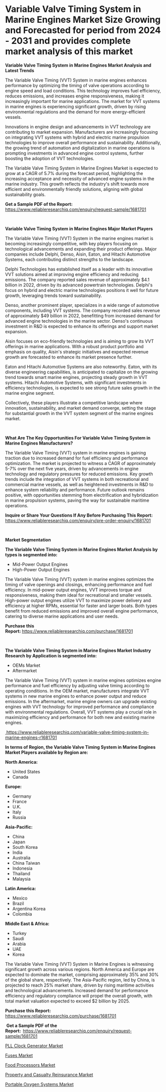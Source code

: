 <p><h1>Variable Valve Timing System in Marine Engines Market Size Growing and Forecasted for period from 2024 - 2031 and provides complete market analysis of this market</h1></p><p><strong>Variable Valve Timing System in Marine Engines Market Analysis and Latest Trends</strong></p>
<p><p>The Variable Valve Timing (VVT) System in marine engines enhances performance by optimizing the timing of valve operations according to engine speed and load conditions. This technology improves fuel efficiency, reduces emissions, and increases engine responsiveness, making it increasingly important for marine applications. The market for VVT systems in marine engines is experiencing significant growth, driven by rising environmental regulations and the demand for more energy-efficient vessels.</p><p>Innovations in engine design and advancements in VVT technology are contributing to market expansion. Manufacturers are increasingly focusing on integrating VVT systems with hybrid and electric marine propulsion technologies to improve overall performance and sustainability. Additionally, the growing trend of automation and digitalization in marine operations is prompting investments in advanced engine control systems, further boosting the adoption of VVT technologies.</p><p>The Variable Valve Timing System in Marine Engines Market is expected to grow at a CAGR of 5.7% during the forecast period, highlighting the increasing acceptance and necessity of advanced engine systems in the marine industry. This growth reflects the industry's shift towards more efficient and environmentally friendly solutions, aligning with global sustainability goals.</p></p>
<p><strong>Get a Sample PDF of the Report:&nbsp;</strong> <a href="https://www.reliableresearchiq.com/enquiry/request-sample/1681701?utm_campaign=99&utm_medium=2&utm_source=Github&utm_content=ia&utm_term=01102024&utm_id=variable-valve-timing-system-in-marine-engines">https://www.reliableresearchiq.com/enquiry/request-sample/1681701</a></p>
<p>&nbsp;</p>
<p><strong>Variable Valve Timing System in Marine Engines Major Market Players</strong></p>
<p><p>The Variable Valve Timing (VVT) System in the marine engines market is becoming increasingly competitive, with key players focusing on technological advancements and expanding their product offerings. Major companies include Delphi, Denso, Aisin, Eaton, and Hitachi Automotive Systems, each contributing distinct strengths to the landscape.</p><p>Delphi Technologies has established itself as a leader with its innovative VVT solutions aimed at improving engine efficiency and reducing emissions. The company reported sales revenue of approximately $4.1 billion in 2022, driven by its advanced powertrain technologies. Delphi's focus on hybrid and electric marine technologies positions it well for future growth, leveraging trends toward sustainability.</p><p>Denso, another prominent player, specializes in a wide range of automotive components, including VVT systems. The company recorded sales revenue of approximately $49 billion in 2022, benefitting from increased demand for advanced engine technologies in the marine sector. Denso's continuous investment in R&D is expected to enhance its offerings and support market expansion.</p><p>Aisin focuses on eco-friendly technologies and is aiming to grow its VVT offerings in marine applications. With a robust product portfolio and emphasis on quality, Aisin's strategic initiatives and expected revenue growth are forecasted to enhance its market presence further.</p><p>Eaton and Hitachi Automotive Systems are also noteworthy. Eaton, with its diverse engineering capabilities, is anticipated to capitalize on the growing trend towards smart marine engines, projecting steady growth in VVT systems. Hitachi Automotive Systems, with significant investments in efficiency technologies, is expected to see strong future sales growth in the marine engine segment.</p><p>Collectively, these players illustrate a competitive landscape where innovation, sustainability, and market demand converge, setting the stage for substantial growth in the VVT system segment of the marine engines market.</p></p>
<p>&nbsp;</p>
<p><strong>What Are The Key Opportunities For Variable Valve Timing System in Marine Engines Manufacturers?</strong></p>
<p><p>The Variable Valve Timing (VVT) system in marine engines is gaining traction due to increased demand for fuel efficiency and performance optimization. The market is projected to witness a CAGR of approximately 5-7% over the next five years, driven by advancements in engine technology and regulatory pressures for reduced emissions. Key growth trends include the integration of VVT systems in both recreational and commercial marine vessels, as well as heightened investments in R&D to enhance system reliability and performance. Future outlook remains positive, with opportunities stemming from electrification and hybridization in marine propulsion systems, paving the way for sustainable maritime operations.</p></p>
<p><strong>Inquire or Share Your Questions If Any Before Purchasing This Report:</strong> <a href="https://www.reliableresearchiq.com/enquiry/pre-order-enquiry/1681701?utm_campaign=99&utm_medium=2&utm_source=Github&utm_content=ia&utm_term=01102024&utm_id=variable-valve-timing-system-in-marine-engines">https://www.reliableresearchiq.com/enquiry/pre-order-enquiry/1681701</a></p>
<p>&nbsp;</p>
<p><strong>Market Segmentation</strong></p>
<p><strong>The Variable Valve Timing System in Marine Engines Market Analysis by types is segmented into:</strong></p>
<p><ul><li>Mid-Power Output Engines</li><li>High-Power Output Engines</li></ul></p>
<p><p>The Variable Valve Timing (VVT) system in marine engines optimizes the timing of valve openings and closings, enhancing performance and fuel efficiency. In mid-power output engines, VVT improves torque and responsiveness, making them ideal for recreational and smaller vessels. High-power output engines utilize VVT to maximize power delivery and efficiency at higher RPMs, essential for faster and larger boats. Both types benefit from reduced emissions and improved overall engine performance, catering to diverse marine applications and user needs.</p></p>
<p><strong>Purchase this Report:&nbsp;</strong><a href="https://www.reliableresearchiq.com/purchase/1681701?utm_campaign=99&utm_medium=2&utm_source=Github&utm_content=ia&utm_term=01102024&utm_id=variable-valve-timing-system-in-marine-engines">https://www.reliableresearchiq.com/purchase/1681701</a></p>
<p>&nbsp;</p>
<p><strong>The Variable Valve Timing System in Marine Engines Market Industry Research by Application is segmented into:</strong></p>
<p><ul><li>OEMs Market</li><li>Aftermarket</li></ul></p>
<p><p>The Variable Valve Timing (VVT) system in marine engines optimizes engine performance and fuel efficiency by adjusting valve timing according to operating conditions. In the OEM market, manufacturers integrate VVT systems in new marine engines to enhance power output and reduce emissions. In the aftermarket, marine engine owners can upgrade existing engines with VVT technology for improved performance and compliance with environmental regulations. Overall, VVT systems play a crucial role in maximizing efficiency and performance for both new and existing marine engines.</p></p>
<p><a href="https://www.reliableresearchiq.com/variable-valve-timing-system-in-marine-engines-r1681701?utm_campaign=99&utm_medium=2&utm_source=Github&utm_content=ia&utm_term=01102024&utm_id=variable-valve-timing-system-in-marine-engines">&nbsp;https://www.reliableresearchiq.com/variable-valve-timing-system-in-marine-engines-r1681701</a></p>
<p><strong>In terms of Region, the Variable Valve Timing System in Marine Engines Market Players available by Region are:</strong></p>
<p>
    <p> <strong> North America: </strong>
        <ul>
            <li>United States</li>
            <li>Canada</li>
        </ul>
        </p> 
    <p> <strong> Europe: </strong>
        <ul>
            <li>Germany</li>
            <li>France</li>
            <li>U.K.</li>
            <li>Italy</li>
            <li>Russia</li>
        </ul>
        </p> 
    <p> <strong> Asia-Pacific: </strong>
        <ul>
            <li>China</li>
            <li>Japan</li>
            <li>South Korea</li>
            <li>India</li>
            <li>Australia</li>
            <li>China Taiwan</li>
            <li>Indonesia</li>
            <li>Thailand</li>
            <li>Malaysia</li>
        </ul>
        </p> 
    <p> <strong> Latin America: </strong>
        <ul>
            <li>Mexico</li>
            <li>Brazil</li>
            <li>Argentina Korea</li>
            <li>Colombia</li>
        </ul>
        </p> 
    <p> <strong> Middle East & Africa: </strong>
        <ul>
            <li>Turkey</li>
            <li>Saudi</li>
            <li>Arabia</li>
            <li>UAE</li>
            <li>Korea</li>
        </ul>
    </p>
    </p>
<p><p>The Variable Valve Timing (VVT) System in Marine Engines is witnessing significant growth across various regions. North America and Europe are expected to dominate the market, comprising approximately 35% and 30% of the global share, respectively. The Asia-Pacific region, led by China, is projected to reach 25% market share, driven by rising maritime activities and technological advancements. Increased demand for performance efficiency and regulatory compliance will propel the overall growth, with total market valuation expected to exceed $2 billion by 2025.</p></p>
<p><strong>Purchase this Report: </strong><a href="https://www.reliableresearchiq.com/purchase/1681701?utm_campaign=99&utm_medium=2&utm_source=Github&utm_content=ia&utm_term=01102024&utm_id=variable-valve-timing-system-in-marine-engines">https://www.reliableresearchiq.com/purchase/1681701</a></p>
<p>&nbsp;<strong>Get a Sample PDF of the Report:&nbsp;&nbsp;</strong><a href="https://www.reliableresearchiq.com/enquiry/request-sample/1681701?utm_campaign=99&utm_medium=2&utm_source=Github&utm_content=ia&utm_term=01102024&utm_id=variable-valve-timing-system-in-marine-engines">https://www.reliableresearchiq.com/enquiry/request-sample/1681701</a></p>
<p><strong></strong></p>
<p><p><a href="https://issuu.com/reportprime-2/docs/pll-clock-generator-market-size-203_de216d7d26fe54?utm_campaign=99&utm_medium=2&utm_source=Github&utm_content=ia&utm_term=01102024&utm_id=variable-valve-timing-system-in-marine-engines">PLL Clock Generator Market</a></p><p><a href="https://www.linkedin.com/pulse/exploring-fuses-market-dynamics-revenue-analysis-growth-projections-bwcxe?utm_campaign=99&utm_medium=2&utm_source=Github&utm_content=ia&utm_term=01102024&utm_id=variable-valve-timing-system-in-marine-engines">Fuses Market</a></p><p><a href="https://github.com/Sidorelashyti476/Market-Research-Report-List-1/blob/main/food-processors-market.md?utm_campaign=99&utm_medium=2&utm_source=Github&utm_content=ia&utm_term=01102024&utm_id=variable-valve-timing-system-in-marine-engines">Food Processors Market</a></p><p><a href="https://issuu.com/reportprime-2/docs/property-and-casualty-reinsurance-m_cedefc95102768?utm_campaign=99&utm_medium=2&utm_source=Github&utm_content=ia&utm_term=01102024&utm_id=variable-valve-timing-system-in-marine-engines">Property and Casualty Reinsurance Market</a></p><p><a href="https://www.linkedin.com/pulse/portable-oxygen-systems-market-outlook-share-analysis-growth-i6j6f?utm_campaign=99&utm_medium=2&utm_source=Github&utm_content=ia&utm_term=01102024&utm_id=variable-valve-timing-system-in-marine-engines">Portable Oxygen Systems Market</a></p></p>